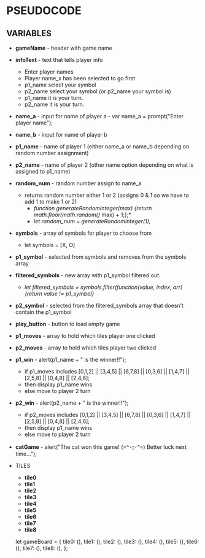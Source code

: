 # PSEUDOCODE

## VARIABLES

- **gameName** - header with game name

- **infoText** - text that tells player info 
  - Enter player names
  - Player name_x has been selected to go first
  - p1_name select your symbol
  - p2_name select your symbol (or p2_name your symbol is)
  - p1_name it is your turn.
  - p2_name it is your turn.
- **name_a** - input for name of player a - var name_a = prompt("Enter player name");
- **name_b** - input for name of player b
- **p1_name** - name of player 1 (either name_a or name_b depending on random number assignment)
- **p2_name** - name of player 2 (other name option depending on what is assigned to p1_name)
- **random_num** - random number assign to name_a
  - returns random number either 1 or 2 (assigns 0 & 1 so we have to add 1 to make 1 or 2)  
    - *function generateRandomInteger(max) {return math.floor(math.random()* max) + 1;};*
    - *let random_num = generateRandomInteger(1);*
- **symbols** - array of symbols for player to choose from
  - let symbols = [X, O]
- **p1_symbol** - selected from symbols and  removes from the symbols array
- **filtered_symbols** - new array with p1_symbol filtered out. 
  - *let filtered_symbols = symbols.filter(function(value, index, arr){return value != p1_symbol}*
- **p2_symbol** - selected from the filtered_symbols array that doesn’t contain the p1_symbol

- **play_button** - button to load empty game
- **p1_moves** - array to hold which tiles player one clicked
- **p2_moves** - array to hold which tiles player two clicked
- **p1_win** - alert(p1_name + " is the winner!!");
  - if p1_moves includes [0,1,2] || [3,4,5] || [6,7,8] || [0,3,6] || [1,4,7] || [2,5,8] || [0,4,8] || [2,4,6];
  - then display p1_name wins
  - else move to player 2 turn
- **p2_win** - alert(p2_name + " is the winner!!");
  - if p2_moves includes [0,1,2] || [3,4,5] || [6,7,8] || [0,3,6] || [1,4,7] || [2,5,8] || [0,4,8] || [2,4,6];
  - then display p1_name wins
  - else move to player 2 turn
- **catGame** - alert("The cat won this game! (=^･ｪ･^=) Better luck next time...");
- TILES
  - **tile0**
  - **tile1**
  - **tile2**
  - **tile3**
  - **tile4**
  - **tile5**
  - **tile6**
  - **tile7**
  - **tile8**

  let gameBoard = {
    tile0: (),
    tile1: (),
    tile2: (),
    tile3: (),
    tile4: (),
    tile5: (),
    tile6: (),
    tile7: (),
    tile8: (),
  };
  
